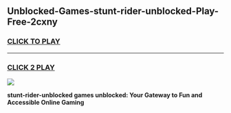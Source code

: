 
## Unblocked-Games-stunt-rider-unblocked-Play-Free-2cxny
<h3>
<a href="https://premium76.site?title=stunt-rider-unblocked&ref=23A">CLICK TO PLAY</a></h3>
<hr>

<h3>
<a href="https://premium76.site?title=stunt-rider-unblocked&ref=23A">CLICK 2 PLAY</a>
  
</h3>

<a href="https://premium76.site?title=stunt-rider-unblocked&ref=23A"><img src="https://clearcache.store/games.png"></a>


**stunt-rider-unblocked games unblocked: Your Gateway to Fun and Accessible Online Gaming**
